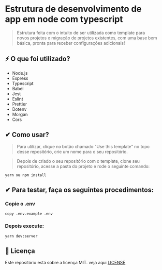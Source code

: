# Estrutura de desenvolvimento de app em node com typescript

> Estrutura feita com o intuito de ser utilizada como template para novos projetos e migração de projetos existentes, com uma base bem básica, pronta para receber configurações adicionais!

## ⚡ O que foi utilizado?

- Node.js
- Express
- Typescript
- Babel
- Jest
- Eslint
- Prettier
- Dotenv
- Morgan
- Cors

## ✔ Como usar?

> Para utilizar, clique no botão chamado "Use this template" no topo desse repositório, crie um nome para o seu repositório.

> Depois de criado o seu repositório com o template, clone seu repositório, acesse a pasta do projeto e rode o seguinte comando:

````
yarn ou npm install
````

## ✔ Para testar, faça os seguintes procedimentos:

### Copie o .env

````
copy .env.example .env
````

### Depois execute:

````
yarn dev:server
````

## 📝 Licença

Este repositório está sobre a licença MIT. veja aqui [LICENSE](LICENSE)
